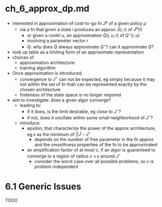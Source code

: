 # ch_6_approx_dp.md

* interested in approximation of cost-to-go fn $J^{\mu}$ of a given policy $\mu$
  * via a fn that given a state $i$ produces an approx $\tilde{J}(i, r)$ of $J^{\mu}(i)$
    * or given a contrl $u$, an approximation $\tilde{Q}(i, u, r)$ of $Q^{\star}(i, u)$
    * involving a parameter vector $r$
    * Q: why does $\tilde{Q}$ always approximate $Q^{\star}$?
      can it approximate $Q$?
* look up table as a limiting form of an approximate representation
* choices of
  * approximation architecture
  * training algorithm
* Once approximation is introduced,
  * convergence to $J^{\star}$ can not be expected,
    eg simply because it may not within the set of fn thah can be represented exactly
    by the chosen architecture
  * finiteness of the state space is no longer required
* aim to investigate: does a given algor converge?
  * leading to:
    * if it does, is the limit desirable, eg close to $J^{\star}$?
    * if not, does it oscillate within some small neighborhood of $J^{\star}$?
  * introduce:
    * epsilon, that characterize the power of the approx architecture,
      eg $\epsilon$ as the minimum of $||\tilde{J} - J^{\star}$
      * depends on the number of free parameter in the fn approx and
        the smoothness properties of the fn to be approximated
    * an amplification factor of at most $c$,
      if an algor is guaranteed to converge to a region of radius $c \times \epsilon$
      around $J^{\star}$
      * consider the worst case over all possible problems, so $c$ is problem independent

# 6.1 Generic Issues
TODO
